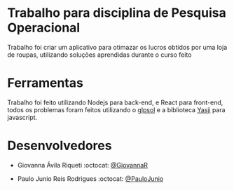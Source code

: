 # Trabalho para disciplina de Pesquisa Operacional
Trabalho foi criar um aplicativo para otimazar os lucros 
obtidos por uma loja de roupas, utilizando soluções aprendidas durante o curso feito

# Ferramentas
Trabalho foi feito utilizando Nodejs para back-end, e React para front-end, todos os problemas foram feitos utilizando o 
[glpsol](http://winglpk.sourceforge.net/)
e a biblioteca [Yasji](https://www.npmjs.com/package/yasmij) para javascript.

# Desenvolvedores
- Giovanna Ávila Riqueti  :octocat: [@GiovannaR](https://github.com/GiovannaR)

- Paulo Junio Reis Rodrigues :octocat: [@PauloJunio](https://github.com/paulojunio)

